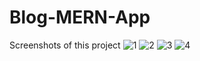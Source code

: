# Blog-MERN-App


Screenshots of this project
![1](https://github.com/Aditya7848/Blog-MERN/assets/107929657/512b2f30-4ef0-4efb-8155-098c079de300)
![2](https://github.com/Aditya7848/Blog-MERN/assets/107929657/71a90a65-9127-4df4-8563-40453740e24b)
![3](https://github.com/Aditya7848/Blog-MERN/assets/107929657/9a8411c2-2350-478e-8c7b-28097a477a70)
![4](https://github.com/Aditya7848/Blog-MERN/assets/107929657/756fd964-1038-4ebc-8f59-f169ea78c41c)

